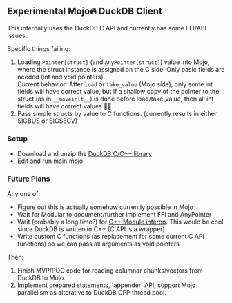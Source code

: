 ## Experimental Mojo🔥 DuckDB Client

This internally uses the DuckDB C API and currently has some FFI/ABI issues.

Specific things failing:
1. Loading `Pointer[struct]` (and `AnyPointer[struct]`) value into Mojo, where the struct instance is assigned on the C side. Only basic fields are needed (int and void pointers).   
Current behavior: After `load` or `take_value` (Mojo side), only some int fields will have correct value, but if a shallow copy of the pointer to the struct (as in `__moveinit__`) is done before load/take_value, then all int fields will have correct values 🤷‍♂️   
2. Pass simple structs by value to C functions. (currently results in either SIGBUS or SIGSEGV)  

### Setup
- Download and unzip the [DuckDB C/C++ library](https://duckdb.org/docs/installation/?version=latest&environment=cplusplus&installer=binary&platform=linux)
- Edit and run main.mojo

### Future Plans
Any one of:
- Figure out this is actually somehow currently possible in Mojo
- Wait for Modular to document/further implement FFI and AnyPointer
- Wait (probably a long time?) for [C++ Module interop](https://docs.modular.com/mojo/roadmap.html#cc-interop). This would be cool since DuckDB is written in C++ (C API is a wrapper).
- Write custom C functions (as replacement for some current C API functions) so we can pass all arguments as void pointers   

Then:
1. Finish MVP/POC code for reading columnar chunks/vectors from DuckDB to Mojo.
2. Implement prepared statements, 'appender' API, support Mojo parallelism as alterative to DuckDB CPP thread pool.
